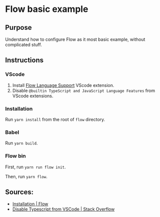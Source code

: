 # Flow basic example

## Purpose

Understand how to configure Flow as it most basic example, without complicated stuff.

## Instructions

### VScode

1. Install [Flow Language Support](https://marketplace.visualstudio.com/items?itemName=flowtype.flow-for-vscode) VScode extension.
2. Disable `@builtin TypeScript and JavaScript Language Features` from VScode extensions.

### Installation

Run `yarn install` from the root of `flow` directory.

### Babel

Run `yarn build`.

### Flow bin

First, run `yarn run flow init`.

Then, run `yarn flow`.


## Sources:

* [Installation | Flow](https://flow.org/en/docs/install/)
* [Disable Typescript from VSCode | Stack Overflow ](https://stackoverflow.com/questions/48859169/error-types-can-only-be-used-in-a-ts-file-visual-studio-code-using-ts-che)
